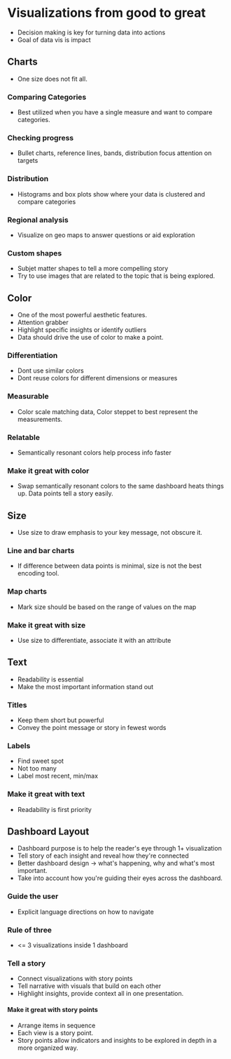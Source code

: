 # Visualizations from good to great
- Decision making is key for turning data into actions
- Goal of data vis is impact

## Charts
- One size does not fit all.

### Comparing Categories
- Best utilized when you have a single measure and want to compare categories.

### Checking progress
- Bullet charts, reference lines, bands, distribution focus attention on targets

### Distribution
- Histograms and box plots show where your data is clustered and compare categories

### Regional analysis
- Visualize on geo maps to answer questions or aid exploration

### Custom shapes
- Subjet matter shapes to tell a more compelling story
- Try to use images that are related to the topic that is being explored.

## Color
- One of the most powerful aesthetic features.
- Attention grabber
- Highlight specific insights or identify outliers
- Data  should drive the use of color to make a point.

### Differentiation
- Dont use similar colors
- Dont reuse colors for different dimensions or measures

### Measurable
- Color scale matching data, Color steppet to best represent the measurements.

### Relatable
- Semantically resonant colors help process info faster

### Make it great with color
- Swap semantically resonant colors to the same dashboard heats things up. Data points tell a story easily.

## Size
- Use size to draw emphasis to your key message, not obscure it.

### Line and bar charts
- If difference between data points is minimal, size is not the best encoding tool.

### Map charts
- Mark size should be based on the range of values on the map

### Make it great with size
- Use size to differentiate, associate it with an attribute

## Text
- Readability is essential
- Make the most important information stand out

### Titles
- Keep them short but powerful
- Convey the point message or story in fewest words

### Labels
 - Find sweet spot
 - Not too many
 - Label most recent, min/max

### Make it great with text
- Readability is first priority

## Dashboard Layout
- Dashboard purpose is to help the reader's eye through 1+ visualization
- Tell story of each insight and reveal how they're connected
- Better dashboard design -> what's happening, why and what's most important.
- Take into account how you're guiding their eyes across the dashboard.

### Guide the user
- Explicit language directions on how to navigate

### Rule of three
- <= 3 visualizations inside 1 dashboard

### Tell a story
- Connect visualizations with story points
- Tell narrative with visuals that build on each other
- Highlight insights, provide context all in one presentation.

#### Make it great with story points
- Arrange items in sequence
- Each view is a story point.
- Story points allow indicators and insights to be explored in depth in a more organized way.
